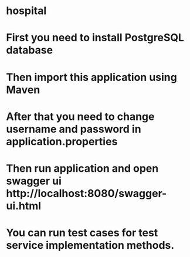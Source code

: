 # hospital
# First you need to install PostgreSQL database
# Then import this application using Maven
# After that you need to change username and password in application.properties
# Then run application and open swagger ui http://localhost:8080/swagger-ui.html
# You can run test cases for test service implementation methods.

